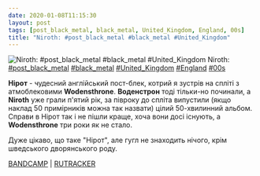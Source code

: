 ```yaml
---
date: 2020-01-08T11:15:30
layout: post
tags: [post_black_metal, black_metal, United_Kingdom, England, 00s]
title: "Niroth: #post_black_metal #black_metal #United_Kingdom"
---
```

![Niroth: #post_black_metal #black_metal #United_Kingdom](/assets/photos/photo_847@08-01-2020_11-15-30.jpg)
Niroth: [#post_black_metal](/tags/#post_black_metal) [#black_metal](/tags/#black_metal) [#United_Kingdom](/tags/#United_Kingdom) [#England](/tags/#England) [#00s](/tags/#00s)

**Нірот** - чудесний англійський пост-блек, котрий я зустрів на спліті з атмоблековими **Wodensthrone**. **Воденстрон** тоді тільки-но починали, а **Niroth** уже грали п&#39;ятий рік, за півроку до спліта випустили (якщо наклад 50 примірників можна так назвати) цілий 50-хвилинний альбом. Справи в Нірот так і не пішли краще, хоча вони досі існують, а **Wodensthrone** три роки як не стало.

Дуже цікаво, що таке &quot;Нірот&quot;, але гугл не знаходить нічого, крім шведського дворянського роду.

[BANDCAMP](https://niroth.bandcamp.com/track/the-flame-in-my-hand) | [RUTRACKER](https://rutracker.org/forum/viewtopic.php?t=3766653)